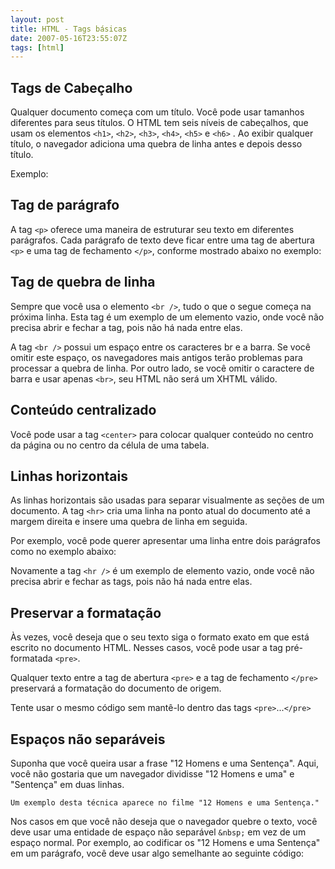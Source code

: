 ```yaml
---
layout: post
title: HTML - Tags básicas
date: 2007-05-16T23:55:07Z
tags: [html]
---
```


## Tags de Cabeçalho

Qualquer documento começa com um título. Você pode usar tamanhos diferentes para seus títulos. O HTML tem seis níveis de cabeçalhos, que usam os elementos `<h1>`, `<h2>`, `<h3>`, `<h4>`, `<h5>` e `<h6>` . Ao exibir qualquer título, o navegador adiciona uma quebra de linha antes e depois desso título.

Exemplo:

<script async src="//jsfiddle.net/vctrtvfrrr/kjcrxo1q/4/embed/html,result/"></script>

## Tag de parágrafo

A tag `<p>` oferece uma maneira de estruturar seu texto em diferentes parágrafos. Cada parágrafo de texto deve ficar entre uma tag de abertura `<p>` e uma tag de fechamento `</p>`, conforme mostrado abaixo no exemplo:

<script async src="//jsfiddle.net/vctrtvfrrr/kjcrxo1q/5/embed/html,result/"></script>

## Tag de quebra de linha

Sempre que você usa o elemento `<br />`, tudo o que o segue começa na próxima linha. Esta tag é um exemplo de um elemento vazio, onde você não precisa abrir e fechar a tag, pois não há nada entre elas.

A tag `<br />` possui um espaço entre os caracteres br e a barra. Se você omitir este espaço, os navegadores mais antigos terão problemas para processar a quebra de linha. Por outro lado, se você omitir o caractere de barra e usar apenas `<br>`, seu HTML não será um XHTML válido.

<script async src="//jsfiddle.net/vctrtvfrrr/kjcrxo1q/6/embed/html,result/"></script>

## Conteúdo centralizado

Você pode usar a tag `<center>` para colocar qualquer conteúdo no centro da página ou no centro da célula de uma tabela.

<script async src="//jsfiddle.net/vctrtvfrrr/kjcrxo1q/7/embed/html,result/"></script>

## Linhas horizontais

As linhas horizontais são usadas para separar visualmente as seções de um documento. A tag `<hr>` cria uma linha na ponto atual do documento até a margem direita e insere uma quebra de linha em seguida.

Por exemplo, você pode querer apresentar uma linha entre dois parágrafos como no exemplo abaixo:

<script async src="//jsfiddle.net/vctrtvfrrr/kjcrxo1q/9/embed/html,result/"></script>

Novamente a tag `<hr />` é um exemplo de elemento vazio, onde você não precisa abrir e fechar as tags, pois não há nada entre elas.

## Preservar a formatação

Às vezes, você deseja que o seu texto siga o formato exato em que está escrito no documento HTML. Nesses casos, você pode usar a tag pré-formatada `<pre>`.

Qualquer texto entre a tag de abertura `<pre>` e a tag de fechamento `</pre>` preservará a formatação do documento de origem.

<script async src="//jsfiddle.net/vctrtvfrrr/kjcrxo1q/10/embed/html,result/"></script>

Tente usar o mesmo código sem mantê-lo dentro das tags `<pre>`...`</pre>`

## Espaços não separáveis

Suponha que você queira usar a frase "12 Homens e uma Sentença". Aqui, você não gostaria que um navegador dividisse "12 Homens e uma" e "Sentença" em duas linhas.

`Um exemplo desta técnica aparece no filme "12 Homens e uma Sentença."`

Nos casos em que você não deseja que o navegador quebre o texto, você deve usar uma entidade de espaço não separável `&nbsp;` em vez de um espaço normal. Por exemplo, ao codificar os "12 Homens e uma Sentença" em um parágrafo, você deve usar algo semelhante ao seguinte código:

<script async src="//jsfiddle.net/vctrtvfrrr/kjcrxo1q/12/embed/html,result/"></script>
